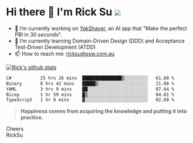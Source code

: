# Hi there 👋 I'm Rick Su ![](https://komarev.com/ghpvc/?username=ricksu978)
<!--
**ricksu978/ricksu978** is a ✨ _special_ ✨ repository because its `README.md` (this file) appears on your GitHub profile.

Here are some ideas to get you started:
-->
- 🔭 I’m currently working on [YakShaver](https://yakshaver.ai/), an AI app that "Make the perfect PBI in 30 seconds".
- 🌱 I’m currently learning Domain-Driven Design (DDD) and Acceptance Test-Driven Development (ATDD)
- 📫 How to reach me: ricksu@ssw.com.au
<!--
- 👯 I’m looking to collaborate on ...
- 🤔 I’m looking for help with ...
- 💬 Ask me about ...
-->
<!--
- 😄 Pronouns: ...
- ⚡ Fun fact: ...
-->
[![Rick's github stats](https://github-readme-stats.vercel.app/api?username=ricksu978&theme=dark)](https://github.com/ricksu978/ricksu978)

<!--START_SECTION:waka-->

```txt
C#           25 hrs 26 mins  ███████████████▒░░░░░░░░░   61.60 %
Binary       8 hrs 42 mins   █████▒░░░░░░░░░░░░░░░░░░░   21.08 %
YAML         3 hrs 9 mins    ██░░░░░░░░░░░░░░░░░░░░░░░   07.64 %
Bicep        1 hr 59 mins    █▒░░░░░░░░░░░░░░░░░░░░░░░   04.81 %
TypeScript   1 hr 6 mins     ▓░░░░░░░░░░░░░░░░░░░░░░░░   02.68 %
```

<!--END_SECTION:waka-->

> **Happiness comes from acquiring the knowledge and putting it into practice.**

Cheers  
RickSu 
